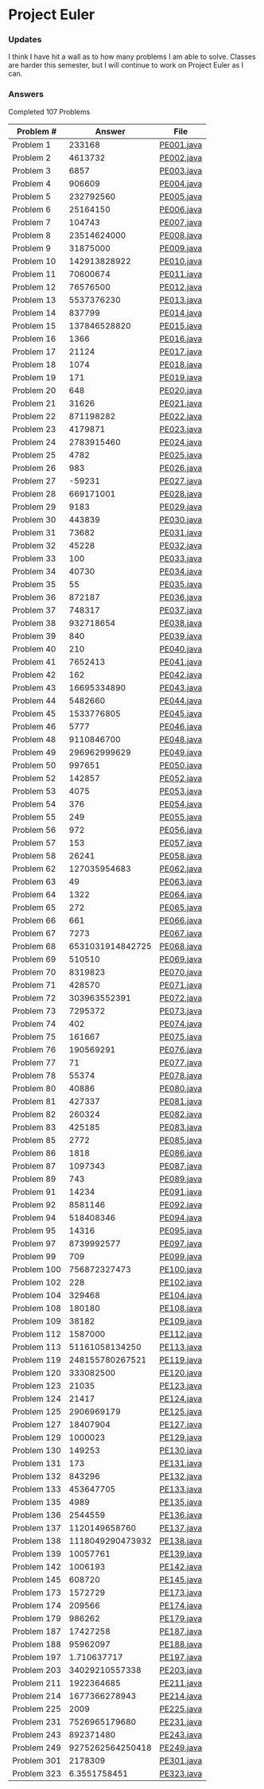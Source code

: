 # Project Euler

### Updates
I think I have hit a wall as to how many problems I am able to solve.  Classes are harder this semester, but I will continue to work on Project Euler as I can.

### Answers
Completed 107 Problems

Problem # | Answer | File
--------- | ------ | ----
Problem 1 | 233168 | [PE001.java](https://github.com/dcrousso/ProjectEuler/blob/master/PE001.java)
Problem 2 | 4613732 | [PE002.java](https://github.com/dcrousso/ProjectEuler/blob/master/PE002.java)
Problem 3 | 6857 | [PE003.java](https://github.com/dcrousso/ProjectEuler/blob/master/PE003.java)
Problem 4 | 906609 | [PE004.java](https://github.com/dcrousso/ProjectEuler/blob/master/PE004.java)
Problem 5 | 232792560 | [PE005.java](https://github.com/dcrousso/ProjectEuler/blob/master/PE005.java)
Problem 6 | 25164150 | [PE006.java](https://github.com/dcrousso/ProjectEuler/blob/master/PE006.java)
Problem 7 | 104743 | [PE007.java](https://github.com/dcrousso/ProjectEuler/blob/master/PE007.java)
Problem 8 | 23514624000 | [PE008.java](https://github.com/dcrousso/ProjectEuler/blob/master/PE008.java)
Problem 9 | 31875000 | [PE009.java](https://github.com/dcrousso/ProjectEuler/blob/master/PE009.java)
Problem 10 | 142913828922 | [PE010.java](https://github.com/dcrousso/ProjectEuler/blob/master/PE010.java)
Problem 11 | 70600674 | [PE011.java](https://github.com/dcrousso/ProjectEuler/blob/master/PE011.java)
Problem 12 | 76576500 | [PE012.java](https://github.com/dcrousso/ProjectEuler/blob/master/PE012.java)
Problem 13 | 5537376230 | [PE013.java](https://github.com/dcrousso/ProjectEuler/blob/master/PE013.java)
Problem 14 | 837799 | [PE014.java](https://github.com/dcrousso/ProjectEuler/blob/master/PE014.java)
Problem 15 | 137846528820 | [PE015.java](https://github.com/dcrousso/ProjectEuler/blob/master/PE015.java)
Problem 16 | 1366 | [PE016.java](https://github.com/dcrousso/ProjectEuler/blob/master/PE016.java)
Problem 17 | 21124 | [PE017.java](https://github.com/dcrousso/ProjectEuler/blob/master/PE017.java)
Problem 18 | 1074 | [PE018.java](https://github.com/dcrousso/ProjectEuler/blob/master/PE018.java)
Problem 19 | 171 | [PE019.java](https://github.com/dcrousso/ProjectEuler/blob/master/PE019.java)
Problem 20 | 648 | [PE020.java](https://github.com/dcrousso/ProjectEuler/blob/master/PE020.java)
Problem 21 | 31626 | [PE021.java](https://github.com/dcrousso/ProjectEuler/blob/master/PE021.java)
Problem 22 | 871198282 | [PE022.java](https://github.com/dcrousso/ProjectEuler/blob/master/PE022.java)
Problem 23 | 4179871 | [PE023.java](https://github.com/dcrousso/ProjectEuler/blob/master/PE023.java)
Problem 24 | 2783915460 | [PE024.java](https://github.com/dcrousso/ProjectEuler/blob/master/PE024.java)
Problem 25 | 4782 | [PE025.java](https://github.com/dcrousso/ProjectEuler/blob/master/PE025.java)
Problem 26 | 983 | [PE026.java](https://github.com/dcrousso/ProjectEuler/blob/master/PE026.java)
Problem 27 | -59231 | [PE027.java](https://github.com/dcrousso/ProjectEuler/blob/master/PE027.java)
Problem 28 | 669171001 | [PE028.java](https://github.com/dcrousso/ProjectEuler/blob/master/PE028.java)
Problem 29 | 9183 | [PE029.java](https://github.com/dcrousso/ProjectEuler/blob/master/PE029.java)
Problem 30 | 443839 | [PE030.java](https://github.com/dcrousso/ProjectEuler/blob/master/PE030.java)
Problem 31 | 73682 | [PE031.java](https://github.com/dcrousso/ProjectEuler/blob/master/PE031.java)
Problem 32 | 45228 | [PE032.java](https://github.com/dcrousso/ProjectEuler/blob/master/PE032.java)
Problem 33 | 100 | [PE033.java](https://github.com/dcrousso/ProjectEuler/blob/master/PE033.java)
Problem 34 | 40730 | [PE034.java](https://github.com/dcrousso/ProjectEuler/blob/master/PE034.java)
Problem 35 | 55 | [PE035.java](https://github.com/dcrousso/ProjectEuler/blob/master/PE035.java)
Problem 36 | 872187 | [PE036.java](https://github.com/dcrousso/ProjectEuler/blob/master/PE036.java)
Problem 37 | 748317 | [PE037.java](https://github.com/dcrousso/ProjectEuler/blob/master/PE037.java)
Problem 38 | 932718654 | [PE038.java](https://github.com/dcrousso/ProjectEuler/blob/master/PE038.java)
Problem 39 | 840 | [PE039.java](https://github.com/dcrousso/ProjectEuler/blob/master/PE039.java)
Problem 40 | 210 | [PE040.java](https://github.com/dcrousso/ProjectEuler/blob/master/PE040.java)
Problem 41 | 7652413 | [PE041.java](https://github.com/dcrousso/ProjectEuler/blob/master/PE041.java)
Problem 42 | 162 | [PE042.java](https://github.com/dcrousso/ProjectEuler/blob/master/PE042.java)
Problem 43 | 16695334890 | [PE043.java](https://github.com/dcrousso/ProjectEuler/blob/master/PE043.java)
Problem 44 | 5482660 | [PE044.java](https://github.com/dcrousso/ProjectEuler/blob/master/PE044.java)
Problem 45 | 1533776805 | [PE045.java](https://github.com/dcrousso/ProjectEuler/blob/master/PE045.java)
Problem 46 | 5777 | [PE046.java](https://github.com/dcrousso/ProjectEuler/blob/master/PE046.java)
Problem 48 | 9110846700 | [PE048.java](https://github.com/dcrousso/ProjectEuler/blob/master/PE048.java)
Problem 49 | 296962999629 | [PE049.java](https://github.com/dcrousso/ProjectEuler/blob/master/PE049.java)
Problem 50 | 997651 | [PE050.java](https://github.com/dcrousso/ProjectEuler/blob/master/PE050.java)
Problem 52 | 142857 | [PE052.java](https://github.com/dcrousso/ProjectEuler/blob/master/PE052.java)
Problem 53 | 4075 | [PE053.java](https://github.com/dcrousso/ProjectEuler/blob/master/PE053.java)
Problem 54 | 376 | [PE054.java](https://github.com/dcrousso/ProjectEuler/blob/master/PE054.java)
Problem 55 | 249 | [PE055.java](https://github.com/dcrousso/ProjectEuler/blob/master/PE055.java)
Problem 56 | 972 | [PE056.java](https://github.com/dcrousso/ProjectEuler/blob/master/PE056.java)
Problem 57 | 153 | [PE057.java](https://github.com/dcrousso/ProjectEuler/blob/master/PE057.java)
Problem 58 | 26241 | [PE058.java](https://github.com/dcrousso/ProjectEuler/blob/master/PE058.java)
Problem 62 | 127035954683 | [PE062.java](https://github.com/dcrousso/ProjectEuler/blob/master/PE062.java)
Problem 63 | 49 | [PE063.java](https://github.com/dcrousso/ProjectEuler/blob/master/PE063.java)
Problem 64 | 1322 | [PE064.java](https://github.com/dcrousso/ProjectEuler/blob/master/PE064.java)
Problem 65 | 272 | [PE065.java](https://github.com/dcrousso/ProjectEuler/blob/master/PE065.java)
Problem 66 | 661 | [PE066.java](https://github.com/dcrousso/ProjectEuler/blob/master/PE066.java)
Problem 67 | 7273 | [PE067.java](https://github.com/dcrousso/ProjectEuler/blob/master/PE067.java)
Problem 68 | 6531031914842725 | [PE068.java](https://github.com/dcrousso/ProjectEuler/blob/master/PE068.java)
Problem 69 | 510510 | [PE069.java](https://github.com/dcrousso/ProjectEuler/blob/master/PE069.java)
Problem 70 | 8319823 | [PE070.java](https://github.com/dcrousso/ProjectEuler/blob/master/PE070.java)
Problem 71 | 428570 | [PE071.java](https://github.com/dcrousso/ProjectEuler/blob/master/PE071.java)
Problem 72 | 303963552391 | [PE072.java](https://github.com/dcrousso/ProjectEuler/blob/master/PE072.java)
Problem 73 | 7295372 | [PE073.java](https://github.com/dcrousso/ProjectEuler/blob/master/PE073.java)
Problem 74 | 402 | [PE074.java](https://github.com/dcrousso/ProjectEuler/blob/master/PE074.java)
Problem 75 | 161667 | [PE075.java](https://github.com/dcrousso/ProjectEuler/blob/master/PE075.java)
Problem 76 | 190569291 | [PE076.java](https://github.com/dcrousso/ProjectEuler/blob/master/PE076.java)
Problem 77 | 71 | [PE077.java](https://github.com/dcrousso/ProjectEuler/blob/master/PE077.java)
Problem 78 | 55374 | [PE078.java](https://github.com/dcrousso/ProjectEuler/blob/master/PE078.java)
Problem 80 | 40886 | [PE080.java](https://github.com/dcrousso/ProjectEuler/blob/master/PE080.java)
Problem 81 | 427337 | [PE081.java](https://github.com/dcrousso/ProjectEuler/blob/master/PE081.java)
Problem 82 | 260324 | [PE082.java](https://github.com/dcrousso/ProjectEuler/blob/master/PE082.java)
Problem 83 | 425185 | [PE083.java](https://github.com/dcrousso/ProjectEuler/blob/master/PE083.java)
Problem 85 | 2772 | [PE085.java](https://github.com/dcrousso/ProjectEuler/blob/master/PE085.java)
Problem 86 | 1818 | [PE086.java](https://github.com/dcrousso/ProjectEuler/blob/master/PE086.java)
Problem 87 | 1097343 | [PE087.java](https://github.com/dcrousso/ProjectEuler/blob/master/PE087.java)
Problem 89 | 743 | [PE089.java](https://github.com/dcrousso/ProjectEuler/blob/master/PE089.java)
Problem 91 | 14234 | [PE091.java](https://github.com/dcrousso/ProjectEuler/blob/master/PE091.java)
Problem 92 | 8581146 | [PE092.java](https://github.com/dcrousso/ProjectEuler/blob/master/PE092.java)
Problem 94 | 518408346 | [PE094.java](https://github.com/dcrousso/ProjectEuler/blob/master/PE094.java)
Problem 95 | 14316 | [PE095.java](https://github.com/dcrousso/ProjectEuler/blob/master/PE095.java)
Problem 97 | 8739992577 | [PE097.java](https://github.com/dcrousso/ProjectEuler/blob/master/PE097.java)
Problem 99 | 709 | [PE099.java](https://github.com/dcrousso/ProjectEuler/blob/master/PE099.java)
Problem 100 | 756872327473 | [PE100.java](https://github.com/dcrousso/ProjectEuler/blob/master/PE100.java)
Problem 102 | 228 | [PE102.java](https://github.com/dcrousso/ProjectEuler/blob/master/PE102.java)
Problem 104 | 329468 | [PE104.java](https://github.com/dcrousso/ProjectEuler/blob/master/PE104.java)
Problem 108 | 180180 | [PE108.java](https://github.com/dcrousso/ProjectEuler/blob/master/PE108.java)
Problem 109 | 38182 | [PE109.java](https://github.com/dcrousso/ProjectEuler/blob/master/PE109.java)
Problem 112 | 1587000 | [PE112.java](https://github.com/dcrousso/ProjectEuler/blob/master/PE112.java)
Problem 113 | 51161058134250 | [PE113.java](https://github.com/dcrousso/ProjectEuler/blob/master/PE113.java)
Problem 119 | 248155780267521 | [PE119.java](https://github.com/dcrousso/ProjectEuler/blob/master/PE119.java)
Problem 120 | 333082500 | [PE120.java](https://github.com/dcrousso/ProjectEuler/blob/master/PE120.java)
Problem 123 | 21035 | [PE123.java](https://github.com/dcrousso/ProjectEuler/blob/master/PE123.java)
Problem 124 | 21417 | [PE124.java](https://github.com/dcrousso/ProjectEuler/blob/master/PE124.java)
Problem 125 | 2906969179 | [PE125.java](https://github.com/dcrousso/ProjectEuler/blob/master/PE125.java)
Problem 127 | 18407904 | [PE127.java](https://github.com/dcrousso/ProjectEuler/blob/master/PE127.java)
Problem 129 | 1000023 | [PE129.java](https://github.com/dcrousso/ProjectEuler/blob/master/PE129.java)
Problem 130 | 149253 | [PE130.java](https://github.com/dcrousso/ProjectEuler/blob/master/PE130.java)
Problem 131 | 173 | [PE131.java](https://github.com/dcrousso/ProjectEuler/blob/master/PE131.java)
Problem 132 | 843296 | [PE132.java](https://github.com/dcrousso/ProjectEuler/blob/master/PE132.java)
Problem 133 | 453647705 | [PE133.java](https://github.com/dcrousso/ProjectEuler/blob/master/PE133.java)
Problem 135 | 4989 | [PE135.java](https://github.com/dcrousso/ProjectEuler/blob/master/PE135.java)
Problem 136 | 2544559 | [PE136.java](https://github.com/dcrousso/ProjectEuler/blob/master/PE136.java)
Problem 137 | 1120149658760 | [PE137.java](https://github.com/dcrousso/ProjectEuler/blob/master/PE137.java)
Problem 138 | 1118049290473932 | [PE138.java](https://github.com/dcrousso/ProjectEuler/blob/master/PE138.java)
Problem 139 | 10057761 | [PE139.java](https://github.com/dcrousso/ProjectEuler/blob/master/PE139.java)
Problem 142 | 1006193 | [PE142.java](https://github.com/dcrousso/ProjectEuler/blob/master/PE142.java)
Problem 145 | 608720 | [PE145.java](https://github.com/dcrousso/ProjectEuler/blob/master/PE145.java)
Problem 173 | 1572729 | [PE173.java](https://github.com/dcrousso/ProjectEuler/blob/master/PE173.java)
Problem 174 | 209566 | [PE174.java](https://github.com/dcrousso/ProjectEuler/blob/master/PE174.java)
Problem 179 | 986262 | [PE179.java](https://github.com/dcrousso/ProjectEuler/blob/master/PE179.java)
Problem 187 | 17427258 | [PE187.java](https://github.com/dcrousso/ProjectEuler/blob/master/PE187.java)
Problem 188 | 95962097 | [PE188.java](https://github.com/dcrousso/ProjectEuler/blob/master/PE188.java)
Problem 197 | 1.710637717 | [PE197.java](https://github.com/dcrousso/ProjectEuler/blob/master/PE197.java)
Problem 203 | 34029210557338 | [PE203.java](https://github.com/dcrousso/ProjectEuler/blob/master/PE203.java)
Problem 211 | 1922364685 | [PE211.java](https://github.com/dcrousso/ProjectEuler/blob/master/PE211.java)
Problem 214 | 1677366278943 | [PE214.java](https://github.com/dcrousso/ProjectEuler/blob/master/PE214.java)
Problem 225 | 2009 | [PE225.java](https://github.com/dcrousso/ProjectEuler/blob/master/PE225.java)
Problem 231 | 7526965179680 | [PE231.java](https://github.com/dcrousso/ProjectEuler/blob/master/PE231.java)
Problem 243 | 892371480 | [PE243.java](https://github.com/dcrousso/ProjectEuler/blob/master/PE243.java)
Problem 249 | 9275262564250418 | [PE249.java](https://github.com/dcrousso/ProjectEuler/blob/master/PE249.java)
Problem 301 | 2178309 | [PE301.java](https://github.com/dcrousso/ProjectEuler/blob/master/PE301.java)
Problem 323 | 6.3551758451 | [PE323.java](https://github.com/dcrousso/ProjectEuler/blob/master/PE323.java)
